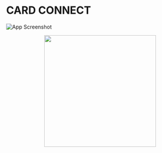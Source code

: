 # CARD CONNECT
![App Screenshot](images/screenshot.png)
<p align="center">
  <img src="images/ss.jpeg" width="300">
</p>
